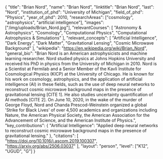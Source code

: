 {
  "title": "Brian Nord",
  "name": "Brian Nord",
  "linktitle": "Brian Nord",
  "last": "Nord",
  "institution_of_phd": "University of Michigan",
  "field_of_phd": "Physics",
  "year_of_phd": 2010,
  "researchAreas": ["cosmology", "astrophysics", "artificial intelligence"],
  "images": ["/img/uploads/Brian_Nord.jpg"],
  "relevantCourses": [
    "Astronomy & Astrophysics",
    "Cosmology",
    "Computational Physics",
    "Computational Astrophysics & Simulations"
  ],
  "relevant_concepts": [
    "Artificial Intelligence",
    "Dark Energy",
    "Dark Matter",
    "Gravitational Lensing",
    "Cosmic Microwave Background"
  ],
  "wikipedia": "https://en.wikipedia.org/wiki/Brian_Nord",
  "general_bio": "Brian Nord is an American astrophysicists and machine learning researcher. Nord studied physics at Johns Hopkins University and received his PhD in physics from the University of Michigan in 2010. Nord is a Scientist at Fermilab and a Senior Member of the Kavli Institute for Cosmological Physics (KICP) at the University of Chicago. He is known for his work on cosmology, astrophysics, and the application of artificial intelligence (AI) in these fields, such as the use of deep neural networks to reconstruct cosmic microwave background maps in the presence of gravitational lensing [CITE 1]. He also studies uncertainty quantification of AI methods [CITE 2]. On June 10, 2020, in the wake of the murder of George Floyd, Nord and Chanda Prescod-Weinstein organized a global 'Strike for Black Lives' of over 4,500 academics and organizations including Nature, the American Physical Society, the American Association for the Advancement of Science, and the American Institute of Physics.",
  "key_contributions": {
    "Artificial Intelligence": "Applied deep neural networks to reconstruct cosmic microwave background maps in the presence of gravitational lensing."
  },
  "citations": [
    "https://doi.org/10.1016/j.ascom.2019.100307",
    "https://arxiv.org/abs/2506.03037"
  ],
  "layout": "person",
  "level": ["K12", "UGUD", "G"]
}
